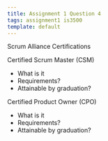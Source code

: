 ```yaml
---
title: Assignment 1 Question 4
tags: assignment1 is3500
template: default
---
```


Scrum Alliance Certifications

Certified Scrum Master (CSM)
* What is it
* Requirements?
* Attainable by graduation?

Certified Product Owner (CPO)
* What is it
* Requirements?
* Attainable by graduation?
